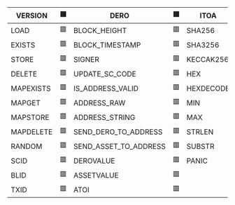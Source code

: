 | VERSION   | 🟥 | DERO                  | 🟥 | ITOA      | 🟥 |
|-----------|-----------------------|-----------------------|-----------------------|-----------|-----------------------|
| LOAD      | 🟥 | BLOCK_HEIGHT          | 🟥 | SHA256    | 🟥 |
| EXISTS    | 🟥 | BLOCK_TIMESTAMP       | 🟥 | SHA3256   | 🟥 |
| STORE     | 🟥 | SIGNER                | 🟥 | KECCAK256 | 🟥 |
| DELETE    | 🟥 | UPDATE_SC_CODE        | 🟥 | HEX       | 🟥 |
| MAPEXISTS | 🟥 | IS_ADDRESS_VALID      | 🟥 | HEXDECODE | 🟥 |
| MAPGET    | 🟥 | ADDRESS_RAW           | 🟥 | MIN       | 🟥 |
| MAPSTORE  | 🟥 | ADDRESS_STRING        | 🟥 | MAX       | 🟥 |
| MAPDELETE | 🟥 | SEND_DERO_TO_ADDRESS  | 🟥 | STRLEN    | 🟥 |
| RANDOM    | 🟥 | SEND_ASSET_TO_ADDRESS | 🟥 | SUBSTR    | 🟥 |
| SCID      | 🟥 | DEROVALUE             | 🟥 | PANIC     | 🟥 |
| BLID      | 🟥 | ASSETVALUE            | 🟥 |           | 🟥 |
| TXID      | 🟥 | ATOI                  | 🟥 |           | 🟥 |